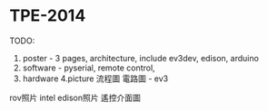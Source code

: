 # TPE-2014

TODO:
1. poster - 3 pages, architecture, include ev3dev, edison, arduino
2. software - pyserial, remote control, 
3. hardware
4.picture  流程圖
電路圖 - ev3 

rov照片
intel edison照片
遙控介面圖